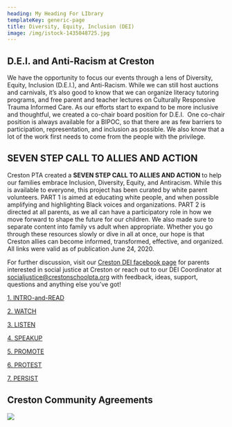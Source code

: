 ```yaml
---
heading: My Heading For LIbrary
templateKey: generic-page
title: Diversity, Equity, Inclusion (DEI)
image: /img/istock-1435048725.jpg
---
```

## D.E.I. and Anti-Racism at Creston

We have the opportunity to focus our events through a lens of Diversity, Equity, Inclusion (D.E.I.), and Anti-Racism. While we can still host auctions and carnivals, it’s also good to know that we can organize literacy tutoring programs, and free parent and teacher lectures on Culturally Responsive Trauma Informed Care. As our efforts start to expand to be more inclusive and thoughtful, we created a co-chair board position for D.E.I.  One co-chair position is always available for a BIPOC, so that there are as few barriers to participation, representation, and inclusion as possible. We also know that a lot of the work first needs to come from the people with the privilege.

## **SEVEN STEP CALL TO ALLIES AND ACTION**

Creston PTA created a **SEVEN STEP CALL TO ALLIES AND ACTION** to help our families embrace Inclusion, Diversity, Equity, and Antiracism. While this is available to everyone, this project has been curated by white parent volunteers. PART 1 is aimed at educating white people, and when possible amplifying and highlighting Black voices and organizations. PART 2 is directed at all parents, as we all can have a participatory role in how we move forward to shape the future for our children. We also made sure to separate content into family vs adult when appropriate. Whether you go through these resources slowly or dive in all at once, our hope is that Creston allies can become informed, transformed, effective, and organized. All links were valid as of publication June 24, 2020.

For further discussion, visit our [Creston DEI facebook page](https://www.facebook.com/groups/crestonidea) for parents interested in social justice at Creston or reach out to our DEI Coordinator at socialjustice@crestonschoolpta.org with feedback, ideas, support, questions and anything else you’ve got!

[1. INTRO-and-READ](https://crestonschoolpta.org/wp-content/uploads/2021/01/1-INTRO-and-READ.pdf)

[2. WATCH](https://crestonschoolpta.org/wp-content/uploads/2021/01/2WATCH.pdf)

[3. LISTEN](https://crestonschoolpta.org/wp-content/uploads/2021/01/3-LISTEN.pdf)

[4. SPEAKUP](https://crestonschoolpta.org/wp-content/uploads/2021/01/4SPEAKUP.pdf)

[5. PROMOTE](https://crestonschoolpta.org/wp-content/uploads/2021/01/5PROMOTE.pdf)

[6. PROTEST](https://crestonschoolpta.org/wp-content/uploads/2021/01/6-PROTEST.pdf)

[7. PERSIST](https://crestonschoolpta.org/wp-content/uploads/2021/01/7-PERSIST.pdf)

## Creston Community Agreements

![](/img/creston-pta-agreements-flyer.png)
